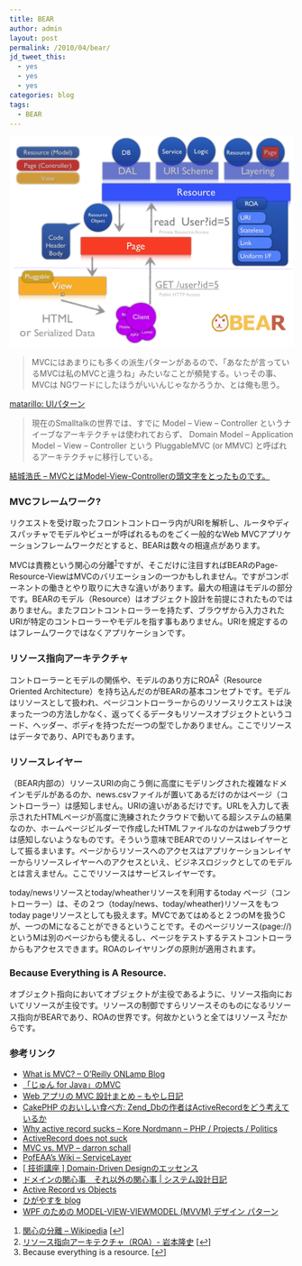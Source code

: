 ```yaml
---
title: BEAR
author: admin
layout: post
permalink: /2010/04/bear/
jd_tweet_this:
  - yes
  - yes
  - yes
categories: blog
tags:
  - BEAR
---
```


<img src="/images/wp-content/uploads/2010/04/6d2f6555808a87d3ea2f8e5151f269f7.png">

> MVCにはあまりにも多くの派生パターンがあるので、「あなたが言っているMVCは私のMVCと違うね」みたいなことが頻発する。いっその事、MVCは NGワードにしたほうがいいんじゃなかろうか、とは俺も思う。

[matarillo: UIパターン](http://matarillo.com/general/uipatterns.php)

> 現在のSmalltalkの世界では、すでに Model &#8211; View &#8211; Controller というナイーブなアーキテクチャは使われておらず、 Domain Model &#8211; Application Model &#8211; View &#8211; Controller という PluggableMVC (or MMVC) と呼ばれるアーキテクチャに移行している。

[結城浩氏 &#8211; MVCとはModel-View-Controllerの頭文字をとったものです。][3]

### MVCフレームワーク?

リクエストを受け取ったフロントコントローラ内がURIを解析し、ルータやディスパッチャでモデルやビューが呼ばれるものをごく一般的なWeb MVCアプリケーションフレームワークだとすると、BEARは数々の相違点があります。

MVCは責務という関心の分離<sup><a href="#footnote_0_13" id="identifier_0_13" class="footnote-link footnote-identifier-link" title="関心の分離 &ndash; Wikipedia">1</a></sup>ですが、そこだけに注目すればBEARのPage-Resource-ViewはMVCのバリエーションの一つかもしれません。ですがコンポーネントの働きとやり取りに大きな違いがあります。最大の相違はモデルの部分です。BEARのモデル（Resource）はオブジェクト設計を前提にされたものではありません。またフロントコントローラーを持たず、ブラウザから入力されたURIが特定のコントローラーやモデルを指す事もありません。URIを規定するのはフレームワークではなくアプリケーションです。

### リソース指向アーキテクチャ

コントローラーとモデルの関係や、モデルのあり方にROA<sup><a href="#footnote_1_13" id="identifier_1_13" class="footnote-link footnote-identifier-link" title="リソース指向アーキテクチャ（ROA）- 岩本隆史">2</a></sup>（Resource Oriented Architecture）を持ち込んだのがBEARの基本コンセプトです。モデルはリソースとして扱われ、ページコントローラーからのリソースリクエストは決まった一つの方法しかなく、返ってくるデータもリソースオブジェクトというコード、ヘッダー、ボディを持つただ一つの型でしかありません。ここでリソースはデータであり、APIでもあります。

### リソースレイヤー

（BEAR内部の）リソースURIの向こう側に高度にモデリングされた複雑なドメインモデルがあるのか、news.csvファイルが置いてあるだけのかはページ（コントローラー）は感知しません。URIの違いがあるだけです。URLを入力して表示されたHTMLページが高度に洗練されたクラウドで動いてる超システムの結果なのか、ホームページビルダーで作成したHTMLファイルなのかはwebブラウザは感知しないようなものです。そういう意味でBEARでのリソースはレイヤーとして振るまいます。ページからリソースへのアクセスはアプリケーションレイヤーからリソースレイヤーへのアクセスといえ、ビジネスロジックとしてのモデルとは言えません。ここでリソースはサービスレイヤーです。

today/newsリソースとtoday/wheatherリソースを利用するtoday ページ（コントローラー）は、その２つ（today/news、today/wheather)リソースをもつtoday pageリソースとしても扱えます。MVCであてはめると２つのMを扱うCが、一つのMになることができるということです。そのページリソース(page://)というMは別のページからも使えるし、ページをテストするテストコントローラからもアクセスできます。ROAのレイヤリングの原則が適用されます。

### Because Everything is A Resource.

オブジェクト指向においてオブジェクトが主役であるように、リソース指向においてリソースが主役です。リソースの制御ですらリソースそのものになるリソース指向がBEARであり、ROAの世界です。何故かというと全てはリソース <sup><a href="#footnote_2_13" id="identifier_2_13" class="footnote-link footnote-identifier-link" title="Because everything is a resource.">3</a></sup>だからです。

### 参考リンク

*   [What is MVC? &#8211; O&#8217;Reilly ONLamp Blog][4]
*   [「じゅん for Java」のMVC][5]
*   [Web アプリの MVC 設計まとめ &#8211; もやし日記][6]
*   [CakePHP のおいしい食べ方: Zend_Dbの作者はActiveRecordをどう考えているか][7]
*   [Why active record sucks &#8211; Kore Nordmann &#8211; PHP / Projects / Politics][8]
*   [ActiveRecord does not suck][9]
*   [MVC vs. MVP &#8211; darron schall][10]
*   [PofEAA&#8217;s Wiki &#8211; ServiceLayer][11]
*   [[ 技術講座 ] Domain-Driven Designのエッセンス ][12]
*   [ドメインの関心事　それ以外の関心事 | システム設計日記][13]
*   [Active Record vs Objects][14]
*   [ひがやすを blog][15]
*   [WPF のための MODEL-VIEW-VIEWMODEL (MVVM) デザイン パターン][16]

<ol class="footnotes">
  <li id="footnote_0_13" class="footnote">
    <a href="http://ja.wikipedia.org/wiki/%E9%96%A2%E5%BF%83%E3%81%AE%E5%88%86%E9%9B%A2">関心の分離 &#8211; Wikipedia</a> [<a href="#identifier_0_13" class="footnote-link footnote-back-link">&#8617;</a>]
  </li>
  <li id="footnote_1_13" class="footnote">
    <a href="http://iwamot.com/docs/20080510/">リソース指向アーキテクチャ（ROA）- 岩本隆史</a> [<a href="#identifier_1_13" class="footnote-link footnote-back-link">&#8617;</a>]
  </li>
  <li id="footnote_2_13" class="footnote">
    Because everything is a resource. [<a href="#identifier_2_13" class="footnote-link footnote-back-link">&#8617;</a>]
  </li>
</ol>

 [1]: /images/wp-content/uploads/2010/04/6d2f6555808a87d3ea2f8e5151f269f7.png
 [2]: <http://matarillo.com/general/uipatterns.php>
 [3]: <http://www.hyuki.com/yukiwiki/wiki.cgi?MVC> "結城浩氏 - MVCとはModel-View-Controllerの頭文字をとったものです。"
 [4]: <http://www.oreillynet.com/onlamp/blog/2007/06/what_is_mvc.html>
 [5]: <http://www.sra.co.jp/people/nisinaka/Jun4Java/MVC/>
 [6]: <http://d.hatena.ne.jp/deeeki/20100403/mvc_model>
 [7]: <http://cakephp.seesaa.net/article/99302070.html>
 [8]: <http://kore-nordmann.de/blog/why_active_record_sucks.html>
 [9]: <http://karwin.blogspot.com/2008/05/activerecord-does-not-suck.html>
 [10]: <http://www.darronschall.com/weblog/2004/06/mvc-vs-mvp.cfm>
 [11]: <http://capsctrl.que.jp/kdmsnr/wiki/PofEAA/?ServiceLayer>
 [12]: <http://www.ogis-ri.co.jp/otc/hiroba/technical/DDDEssence/chap1.html>
 [13]: <http://masuda220.jugem.jp/?eid=293>
 [14]: <http://blog.objectmentor.com/articles/2007/11/02/active-record-vs-objects>
 [15]: <http://d.hatena.ne.jp/higayasuo/20050913>
 [16]: <http://msdn.microsoft.com/ja-jp/magazine/dd419663.aspx>

